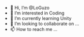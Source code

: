- 👋 Hi, I’m @LoGuzo
- 👀 I’m interested in Coding
- 🌱 I’m currently learning Unity
- 💞️ I’m looking to collaborate on ...
- 📫 How to reach me ...

<!---
LogGuzo/LogGuzo is a ✨ special ✨ repository because its `README.md` (this file) appears on your GitHub profile.
You can click the Preview link to take a look at your changes.
--->
